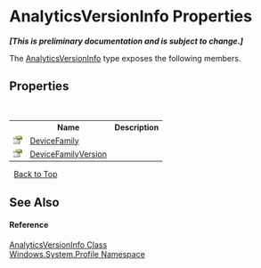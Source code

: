 # AnalyticsVersionInfo Properties
 _**\[This is preliminary documentation and is subject to change.\]**_

The <a href="T_Windows_System_Profile_AnalyticsVersionInfo">AnalyticsVersionInfo</a> type exposes the following members.


## Properties
&nbsp;<table><tr><th></th><th>Name</th><th>Description</th></tr><tr><td>![Public property](media/pubproperty.gif "Public property")</td><td><a href="P_Windows_System_Profile_AnalyticsVersionInfo_DeviceFamily">DeviceFamily</a></td><td /></tr><tr><td>![Public property](media/pubproperty.gif "Public property")</td><td><a href="P_Windows_System_Profile_AnalyticsVersionInfo_DeviceFamilyVersion">DeviceFamilyVersion</a></td><td /></tr></table>&nbsp;
<a href="#analyticsversioninfo-properties">Back to Top</a>

## See Also


#### Reference
<a href="T_Windows_System_Profile_AnalyticsVersionInfo">AnalyticsVersionInfo Class</a><br /><a href="N_Windows_System_Profile">Windows.System.Profile Namespace</a><br />